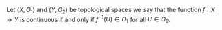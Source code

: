 Let $(X,O_{1})$ and $(Y,O_{2})$ be topological spaces we say that the function $f : X \rightarrow Y$ is continuous if and only if $f^{-1}(U) \in O_{1}$ for all $U \in O_{2}$.
